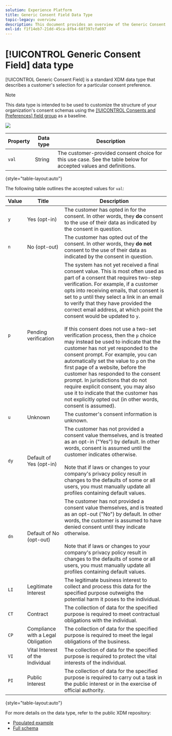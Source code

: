 ```yaml
---
solution: Experience Platform
title: Generic Consent Field Data Type
topic-legacy: overview
description: This document provides an overview of the Generic Consent Field XDM data type.
exl-id: f1f14eb7-21dd-45ca-8fb4-68f397cfa697
---
```

# [!UICONTROL Generic Consent Field] data type

[!UICONTROL Generic Consent Field] is a standard XDM data type that describes a customer's selection for a particular consent preference.

>[!NOTE]
>
>This data type is intended to be used to customize the structure of your organization's consent schemas using the [[!UICONTROL Consents and Preferences] field group](../field-groups/profile/consents.md) as a baseline.

![](../images/data-types/consent-field.png)

| Property | Data type | Description |
| --- | --- | --- |
| `val` | String | The customer-provided consent choice for this use case. See the table below for accepted values and definitions. |

{style="table-layout:auto"}

The following table outlines the accepted values for `val`:

| Value | Title|  Description |
| --- | --- | --- |
| `y` | Yes (opt-in) | The customer has opted in for the consent. In other words, they **do** consent to the use of their data as indicated by the consent in question. |
| `n` | No (opt-out) | The customer has opted out of the consent. In other words, they **do not** consent to the use of their data as indicated by the consent in question. |
| `p` | Pending verification  | The system has not yet received a final consent value. This is most often used as part of a consent that requires two-step verification. For example, if a customer opts into receiving emails, that consent is set to `p` until they select a link in an email to verify that they have provided the correct email address, at which point the consent would be updated to `y`.<br><br>If this consent does not use a two-set verification process, then the `p` choice may instead be used to indicate that the customer has not yet responded to the consent prompt. For example, you can automatically set the value to `p` on the first page of a website, before the customer has responded to the consent prompt. In jurisdictions that do not require explicit consent, you may also use it to indicate that the customer has not explicitly opted out (in other words, consent is assumed). |
| `u` | Unknown | The customer's consent information is unknown. |
| `dy` | Default of Yes (opt-in) | The customer has not provided a consent value themselves, and is treated as an opt-in ("Yes") by default. In other words, consent is assumed until the customer indicates otherwise.<br><br>Note that if laws or changes to your company's privacy policy result in changes to the defaults of some or all users, you must manually update all profiles containing default values. |
| `dn` | Default of No (opt-out) | The customer has not provided a consent value themselves, and is treated as an opt-out ("No") by default. In other words, the customer is assumed to have denied consent until they indicate otherwise.<br><br>Note that if laws or changes to your company's privacy policy result in changes to the defaults of some or all users, you must manually update all profiles containing default values. |
| `LI` | Legitimate Interest | The legitimate business interest to collect and process this data for the specified purpose outweighs the potential harm it poses to the individual. |
| `CT` | Contract | The collection of data for the specified purpose is required to meet contractual obligations with the individual. |
| `CP` | Compliance with a Legal Obligation | The collection of data for the specified purpose is required to meet the legal obligations of the business. |
| `VI` | Vital Interest of the Individual | The collection of data for the specified purpose is required to protect the vital interests of the individual. |
| `PI` | Public Interest | The collection of data for the specified purpose is required to carry out a task in the public interest or in the exercise of official authority. |

{style="table-layout:auto"}

For more details on the data type, refer to the public XDM repository:

* [Populated example](https://github.com/adobe/xdm/blob/master/components/datatypes/consent/consent-field.example.1.json)
* [Full schema](https://github.com/adobe/xdm/blob/master/components/datatypes/consent/consent-field.schema.json)
